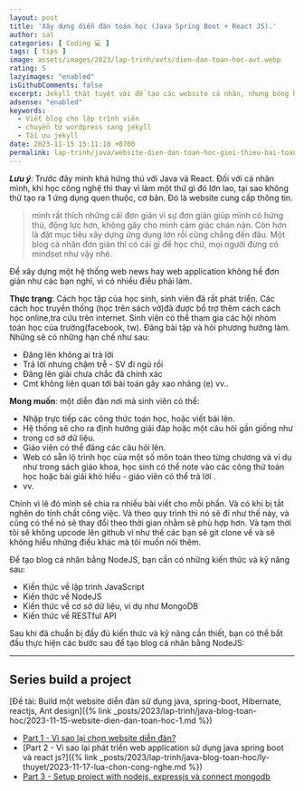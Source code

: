 ```yaml
---
layout: post
title: 'Xây dựng diễn đàn toán học (Java Spring Boot + React JS).'
author: sal
categories: [ Coding 💻 ]
tags: [ tips ]
image: assets/images/2023/lap-trinh/avts/dien-dan-toan-hoc-avt.webp
rating: 5
lazyimages: "enabled"
isGithubComments: false
excerpt: Jekyll thật tuyệt vời để tạo các website cá nhân, nhưng bông hồng nào mà chả có gai!. Bài viết này mình muốn hướng đến các bạn đã có hiểu biết về phát triển web. Các bạn beginer hay các bạn có nhu cầu làm một blog cá nhân có thể tham khảo để hiểu rõ ưu nhược điểm của Wordpress cũng như Jekyll
adsense: "enabled"
keywords:
  - Viết blog cho lập trình viên
  - chuyển từ wordpress sang jekyll
  - Tối ưu jekyll
date: 2023-11-15 15:11:10 +0700
permalink: lap-trinh/java/website-dien-dan-toan-hoc-gioi-thieu-bai-toan
---
```


**_Lưu ý_**: Trước đây mình khá hứng thú với Java và React. Đối với cá nhân mình, khi học công nghệ thì thay vì làm một thứ gì đó lớn lao, tại sao không thử tạo ra 1 ứng dụng quen thuộc, cơ bản. Đó là website cung cấp thông tin.

> mình rất thích những cái đơn giản vì sự đơn giản giúp mình có hứng thú, động lực hơn, không gây cho mình cảm giác chán nản. Còn hơn là đặt mục tiêu xây dựng ứng dụng lớn rồi cũng chẳng đến đâu. Một blog cá nhân đơn giản thì có cái gì để học chứ, mọi người đừng có mindset như vậy nhé.

Để xây dựng một hệ thống web news hay web application không hề đơn giản như các bạn nghĩ, vì có nhiều điều phải làm.

**Thực trạng**: Cách học tập của học sinh, sinh viên đã rất phát triển. Các cách học truyền
thống (học trên sách vở)đã được bổ trợ thêm cách cách học online,tra cứu trên
internet. Sinh viên có thể tham gia các hội nhóm toán học của trường(facebook,
tw). Đăng bài tập và hỏi phương hướng làm. Những sẽ có những hạn chế như
sau:

*   Đăng lên không ai trả lời
*   Trả lời nhưng chậm trễ - SV đi ngủ rồi
*    Đăng lên giải chưa chắc đã chính xác
*   Cmt không liên quan tới bài toán gây xao nhãng
    (e) vv..

**Mong muốn**: một diễn đàn nơi mà sinh viên có thể:

*   Nhập trực tiếp các công thức toán học, hoặc viết bài lên.
*   Hệ thống sẽ cho ra định hướng giải đáp hoặc một câu hỏi gần giống như
*   trong cơ sở dữ liệu.
*   Giáo viên có thể đăng các câu hỏi lên.
*   Web có sẵn lộ trình học của một số môn toán theo từng chương và ví
    dụ như trong sách giáo khoa, học sinh có thể note vào các công thứ toán
    học hoặc bài giải khó hiểu - giáo viên có thể trả lời .
*   vv.

Chính vì lẽ đó mình sẽ chia ra nhiều bài viết cho mỗi phần. Và có khi bị tắt nghẽn do tính chất công việc. Và theo quy trình thì nó sẽ đi như thế này, và cũng có thể nó sẽ thay đổi theo thời gian nhằm sẽ phù hợp hơn. Và tạm thời tôi sẽ không upcode lên github vì như thế các bạn sẽ git clone về và sẽ không hiểu nhứng điều khác mà tôi muốn nói thêm.

Để tạo blog cá nhân bằng NodeJS, bạn cần có những kiến thức và kỹ năng sau:

*   Kiến thức về lập trình JavaScript
*   Kiến thức về NodeJS
*   Kiến thức về cơ sở dữ liệu, ví dụ như MongoDB
*   Kiến thức về RESTful API

Sau khi đã chuẩn bị đầy đủ kiến thức và kỹ năng cần thiết, bạn có thể bắt đầu thực hiện các bước sau để tạo blog cá nhân bằng NodeJS:

<hr>

## Series build a project

[Đề tài: Build một website diễn đàn sử dụng java, spring-boot, Hibernate, reactjs, Ant design]({% link _posts/2023/lap-trinh/java-blog-toan-hoc/2023-11-15-website-dien-dan-toan-hoc-1.md %})

* [Part 1 - Vì sao lại chọn website diễn đàn?](https://anonystick.com/blog-developer/build-project-part-1-vi-sao-moi-developer-nen-co-mot-blog-2020041699661056.jsx)
* [Part 2 - Vì sao lại phát triển web application sử dụng java spring boot và react js?]({% link _posts/2023/lap-trinh/java-blog-toan-hoc/ly-thuyet/2023-11-17-lua-chon-cong-nghe.md %})
* [Part 3 - Setup project with nodejs, expressjs và connect mongodb](https://anonystick.com/blog-developer/part-3-setup-project-with-nodejs-expressjs-va-connect-mongodb-2020041716978656)

